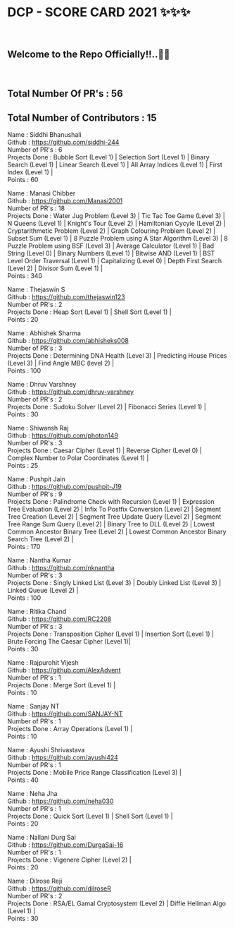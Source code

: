 <h1> DCP - SCORE CARD 2021 ✨✨✨ </h1> <br>
<h2> Welcome to the Repo Officially!!..🙌👏 </h2> <br>

## Total Number Of PR's : 56
## Total Number of Contributors : 15

  
Name : Siddhi Bhanushali <br>
Github : https://github.com/siddhi-244 <br>
Number of PR's : 6 <br>
Projects Done : Bubble Sort (Level 1) | Selection Sort (Level 1) | Binary Search (Level 1) | Linear Search (Level 1) | All Array Indices (Level 1) | First Index (Level 1) | <br>
Points : 60 <br>

Name : Manasi Chibber <br>
Github : https://github.com/Manasi2001 <br>
Number of PR's : 18 <br>
Projects Done : Water Jug Problem (Level 3) | Tic Tac Toe Game (Level 3) | N Queens (Level 1) | Knight's Tour (Level 2) | Hamiltonian Cycyle (Level 2) | Cryptarithmetic Problem (Level 2) | Graph Colouring Problem (Level 2) | Subset Sum (Level 1) | 8 Puzzle Problem using A Star Algorithm (Level 3) | 8 Puzzle Problem using BSF (Level 3) | Average Calculator (Level 1) | Bad String (Level 0) | Binary Numbers (Level 1) | Bitwise AND (Level 1) | BST Level Order Traversal (Level 1) | Capitalizing (Level 0) | Depth First Search (Level 2) | Divisor Sum (Level 1) | <br>
Points : 340 <br>

Name : Thejaswin S <br>
Github : https://github.com/thejaswin123 <br>
Number of PR's : 2 <br>
Projects Done : Heap Sort (Level 1) | Shell Sort (Level 1) | <br>
Points : 20 <br>

Name : Abhishek Sharma <br>
Github : https://github.com/abhisheks008 <br>
Number of PR's : 3 <br>
Projects Done : Determining DNA Health (Level 3) | Predicting House Prices (Level 3) | Find Angle MBC (level 2) | <br>
Points : 100 <br>

Name : Dhruv Varshney <br>
Github : https://github.com/dhruv-varshney <br>
Number of PR's : 2 <br>
Projects Done : Sudoku Solver (Level 2) | Fibonacci Series (Level 1) | <br>
Points : 30 <br>

Name : Shiwansh Raj <br>
Github : https://github.com/photon149 <br>
Number of PR's : 3 <br>
Projects Done : Caesar Cipher (Level 1) | Reverse Cipher (Level 0) | Complex Number to Polar Coordinates (Level 1) | <br>
Points : 25 <br>

Name : Pushpit Jain <br>
Github : https://github.com/pushpit-J19 <br>
Number of PR's : 9 <br>
Projects Done : Palindrome Check with Recursion (Level 1) | Expression Tree Evaluation (Level 2) | Infix To Postfix Conversion (Level 2) | Segment Tree Creation (Level 2) | Segment Tree Update Query (Level 2) |  Segment Tree Range Sum Query (Level 2) | Binary Tree to DLL (Level 2) | Lowest Common Ancestor Binary Tree (Level 2) | Lowest Common Ancestor Binary Search Tree (Level 2) | <br>
Points : 170 <br>

Name : Nantha Kumar <br>
Github : https://github.com/nknantha <br>
Number of PR's : 3 <br>
Projects Done : Singly Linked List (Level 3) | Doubly Linked List (Level 3) | Linked Queue (Level 2) | <br>
Points : 100 <br>

Name : Ritika Chand <br>
Github : https://github.com/RC2208 <br>
Number of PR's : 3 <br>
Projects Done : Transposition Cipher (Level 1) | Insertion Sort (Level 1) | Brute Forcing The Caesar Cipher (Level 1)| <br>
Points : 30 <br>

Name : Rajpurohit Vijesh <br>
Github : https://github.com/AlexAdvent <br>
Number of PR's : 1 <br>
Projects Done : Merge Sort (Level 1) | <br>
Points : 10 <br>

Name : Sanjay NT <br>
Github : https://github.com/SANJAY-NT <br>
Number of PR's : 1 <br>
Projects Done : Array Operations (Level 1) | <br>
Points : 10 <br>

Name : Ayushi Shrivastava <br>
Github : https://github.com/ayushi424 <br>
Number of PR's : 1 <br>
Projects Done : Mobile Price Range Classification (Level 3) | <br>
Points : 40 <br>

Name : Neha Jha <br>
Github : https://github.com/neha030 <br>
Number of PR's : 1 <br>
Projects Done : Quick Sort (Level 1) | Shell Sort (Level 1) | <br>
Points : 20 <br>

Name : Nallani Durg Sai <br>
Github : https://github.com/DurgaSai-16 <br>
Number of PR's : 1 <br>
Projects Done : Vigenere Cipher (Level 2) | <br>
Points : 20 <br>

Name : Dilrose Reji <br>
Github : https://github.com/dilroseR <br>
Number of PR's : 2 <br>
Projects Done : RSA/EL Gamal Cryptosystem (Level 2) | Diffie Hellman Algo (Level 1) | <br>
Points : 30 <br>

